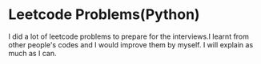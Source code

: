 # Leetcode Problems(Python)

I did a lot of leetcode problems to prepare for the interviews.I learnt from other people's codes and I would improve them by myself. I will explain as much as I can.
